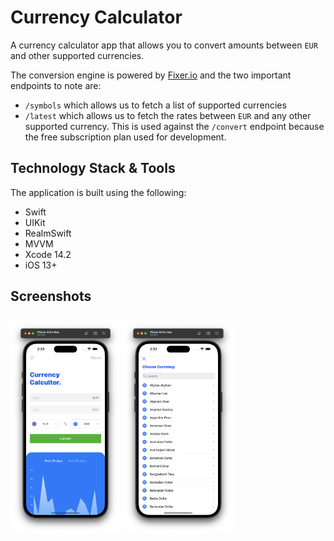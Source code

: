 #  Currency Calculator

A currency calculator app that allows you to convert amounts between `EUR` and other supported currencies.

The conversion engine is powered by [Fixer.io](https://fixer.io/) and the two important endpoints to note are:

* `/symbols` which allows us to fetch a list of supported currencies
* `/latest` which allows us to fetch the rates between `EUR` and any other supported currency. This is used against the `/convert` endpoint because the free subscription plan used for development.

## Technology Stack & Tools
The application is built using the following:

* Swift
* UIKit
* RealmSwift
* MVVM
* Xcode 14.2
* iOS 13+

## Screenshots
[<img src="/CurrencyCalculator/Screenshots/1.png" align="center" width ="35%" hspace="0" vspace="10">](/CurrencyCalculator/Screenshots/1.png)
[<img src="/CurrencyCalculator/Screenshots/2.png" align="center" width ="35%" hspace="0" vspace="10">](/CurrencyCalculator/Screenshots/2.png)
